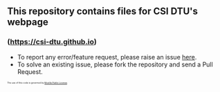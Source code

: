 ## This repository contains files for CSI DTU's webpage 
### (https://csi-dtu.github.io)

<ul>
	<li>To report any error/feature request, please raise an issue <a href="https://github.com/CSI-DTU/csi-dtu.github.io/issues">here</a>.</li>
	<li>To solve an existing issue, please fork the repository and send a Pull Request.</li>
</ul>

<span style="font-size: 5px">The use of this code is governed by <a href="https://opensource.org/licenses/MPL-2.0">Mozilla Public License</a>.</span>